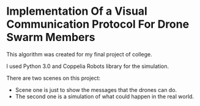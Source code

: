 # Implementation Of a Visual Communication Protocol For Drone Swarm Members

This algorithm was created for my final project of college.

I used Python 3.0 and Coppelia Robots library for the simulation.

There are two scenes on this project:
  - Scene one is just to show the messages that the drones can do.
  - The second one is a simulation of what could happen in the real world.

